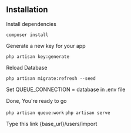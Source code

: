 
## Installation

Install dependencies

`composer install`

Generate a new key for your app

`php artisan key:generate`

Reload Database

`php artisan migrate:refresh --seed`

Set QUEUE_CONNECTION = database in .env file 

Done, You're ready to go

`php artisan queue:work`
`php artisan serve`

Type this link {base_url}/users/import
